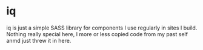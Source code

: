 # iq

iq is just a simple SASS library for components I use regularly in sites I build. Nothing really special here, I more or less copied code from my past self anmd just threw it in here.
